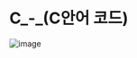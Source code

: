 # C_-_(C안어 코드)
![image](https://user-images.githubusercontent.com/103175928/175251115-67e7bd01-6a7b-4462-93f6-283da9ec07f0.png)

